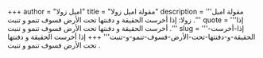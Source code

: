 +++
author = "اميل زولا"
title = "مقولة اميل زولا"
description = '''مقولة اميل زولا: إذا أخرست الحقيقة و دفنتها تحت الأرض فسوف تنمو و تنبت .'''
quote = '''إذا أخرست الحقيقة و دفنتها تحت الأرض فسوف تنمو و تنبت .'''
slug = '''إذا-أخرست-الحقيقة-و-دفنتها-تحت-الأرض-فسوف-تنمو-و-تنبت'''
+++
إذا أخرست الحقيقة و دفنتها تحت الأرض فسوف تنمو و تنبت .
